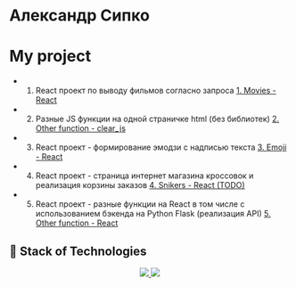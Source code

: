 # Александр Сипко

# My project

+ 1. React проект по выводу фильмов согласно запроса [1. Movies - React](https://alexandersipko.github.io/movie/) </br>
+ 2. Разные JS функции на одной страничке html (без библиотек) [2. Other function - clear_js](https://alexandersipko.github.io/avsipko.github.io/) </br>
+ 3. React проект - формирование эмодзи с надписью текста [3. Emoji - React](https://meme-emoji.netlify.app) </br>
+ 4. React проект - страница интернет магазина кроссовок и реализация корзины заказов [4. Snikers - React (TODO)](https://superlative-kelpie-b634cd.netlify.app) </br>
+ 5. React проект - разные функции на React в том числе с использованием бэкенда на Python Flask (реализация API) [5. Other function - React](https://alexandersipko.github.io/react-function/)

## 🚀 Stack of Technologies
<p align="center">
  <a href="https://skillicons.dev/">
    <img src="https://skillicons.dev/icons?i=bash,lua,neovim,git,gitlab,github,githubactions,py,django,redis,postgres,nginx,docker,kubernetes,html,css,javascript,typescript,react,aws,gcp&perline=7&theme=dark" />
  </a>
  <a href="https://github.com/AlexanderSipko/?tab=repositories">
    <img src="https://github-readme-stats.vercel.app/api/top-langs/?username=AlexanderSipko&layout=compact&hide_border=true&hide_title=true&count_private=true&include_all_commits=true&show_icons=true&bg_color=00000000&text_color=c3c6ce&icon_color=4e64f7" />
  </a>
</p>
